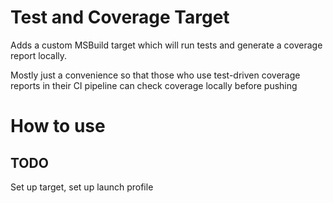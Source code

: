 # Test and Coverage Target

Adds a custom MSBuild target which will run tests and generate a coverage report locally.

Mostly just a convenience so that those who use test-driven coverage reports in their CI pipeline can check coverage locally before pushing

# How to use

## TODO
Set up target, set up launch profile